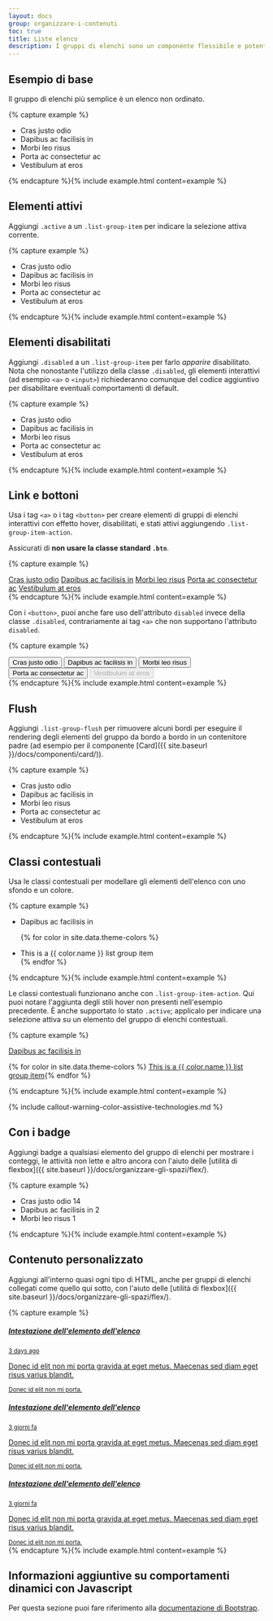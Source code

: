 ```yaml
---
layout: docs
group: organizzare-i-contenuti
toc: true
title: Liste elenco
description: I gruppi di elenchi sono un componente flessibile e potente per la visualizzazione di una serie di contenuti.
---
```


## Esempio di base

Il gruppo di elenchi più semplice è un elenco non ordinato.

{% capture example %}
<ul class="list-group">
  <li class="list-group-item">Cras justo odio</li>
  <li class="list-group-item">Dapibus ac facilisis in</li>
  <li class="list-group-item">Morbi leo risus</li>
  <li class="list-group-item">Porta ac consectetur ac</li>
  <li class="list-group-item">Vestibulum at eros</li>
</ul>
{% endcapture %}{% include example.html content=example %}

## Elementi attivi

Aggiungi `.active` a un `.list-group-item` per indicare la selezione attiva corrente.

{% capture example %}
<ul class="list-group">
  <li class="list-group-item">Cras justo odio</li>
  <li class="list-group-item active">Dapibus ac facilisis in</li>
  <li class="list-group-item">Morbi leo risus</li>
  <li class="list-group-item">Porta ac consectetur ac</li>
  <li class="list-group-item">Vestibulum at eros</li>
</ul>
{% endcapture %}{% include example.html content=example %}

## Elementi disabilitati

Aggiungi `.disabled` a un `.list-group-item` per farlo _apparire_ disabilitato.
Nota che nonostante l'utilizzo della classe `.disabled`, gli elementi interattivi (ad esempio `<a>` o `<input>`)
richiederanno comunque del codice aggiuntivo per disabilitare eventuali comportamenti di default.

{% capture example %}
<ul class="list-group">
  <li class="list-group-item disabled">Cras justo odio</li>
  <li class="list-group-item">Dapibus ac facilisis in</li>
  <li class="list-group-item">Morbi leo risus</li>
  <li class="list-group-item">Porta ac consectetur ac</li>
  <li class="list-group-item">Vestibulum at eros</li>
</ul>
{% endcapture %}{% include example.html content=example %}

## Link e bottoni

Usa i tag `<a>` o i tag `<button>` per creare elementi di gruppi di elenchi interattivi con effetto hover, disabilitati,
e stati attivi aggiungendo `.list-group-item-action`.

Assicurati di **non usare la classe standard `.btn`**.

{% capture example %}
<div class="list-group">
  <a href="#" class="list-group-item list-group-item-action active">Cras justo odio</a>
  <a href="#" class="list-group-item list-group-item-action">Dapibus ac facilisis in</a>
  <a href="#" class="list-group-item list-group-item-action">Morbi leo risus</a>
  <a href="#" class="list-group-item list-group-item-action">Porta ac consectetur ac</a>
  <a href="#" class="list-group-item list-group-item-action disabled">Vestibulum at eros</a>
</div>
{% endcapture %}{% include example.html content=example %}

Con i `<button>`, puoi anche fare uso dell'attributo `disabled` invece della classe `.disabled`, contrariamente ai tag
`<a>` che non supportano l'attributo `disabled`.

{% capture example %}
<div class="list-group">
  <button type="button" class="list-group-item list-group-item-action active">
    Cras justo odio
  </button>
  <button type="button" class="list-group-item list-group-item-action">Dapibus ac facilisis in</button>
  <button type="button" class="list-group-item list-group-item-action">Morbi leo risus</button>
  <button type="button" class="list-group-item list-group-item-action">Porta ac consectetur ac</button>
  <button type="button" class="list-group-item list-group-item-action" disabled>Vestibulum at eros</button>
</div>
{% endcapture %}{% include example.html content=example %}

## Flush

Aggiungi `.list-group-flush` per rimuovere alcuni bordi per eseguire il rendering degli elementi del gruppo da bordo a
bordo in un contenitore padre (ad esempio per il componente [Card]({{ site.baseurl }}/docs/componenti/card/)).

{% capture example %}
<ul class="list-group list-group-flush">
  <li class="list-group-item">Cras justo odio</li>
  <li class="list-group-item">Dapibus ac facilisis in</li>
  <li class="list-group-item">Morbi leo risus</li>
  <li class="list-group-item">Porta ac consectetur ac</li>
  <li class="list-group-item">Vestibulum at eros</li>
</ul>
{% endcapture %}{% include example.html content=example %}

## Classi contestuali

Usa le classi contestuali per modellare gli elementi dell'elenco con uno sfondo e un colore.

{% capture example %}
<ul class="list-group">
  <li class="list-group-item">Dapibus ac facilisis in</li>

  {% for color in site.data.theme-colors %}
  <li class="list-group-item list-group-item-{{ color.name }}">This is a {{ color.name }} list group item</li>{% endfor %}
</ul>
{% endcapture %}{% include example.html content=example %}

Le classi contestuali funzionano anche con `.list-group-item-action`. Qui puoi notare l'aggiunta degli stili hover non
presenti nell'esempio precedente. È anche supportato lo stato `.active`; applicalo per indicare una selezione attiva
su un elemento del gruppo di elenchi contestuali.

{% capture example %}
<div class="list-group">
  <a href="#" class="list-group-item list-group-item-action">Dapibus ac facilisis in</a>

  {% for color in site.data.theme-colors %}
  <a href="#" class="list-group-item list-group-item-action list-group-item-{{ color.name }}">This is a {{ color.name }} list group item</a>{% endfor %}
</div>
{% endcapture %}{% include example.html content=example %}

{% include callout-warning-color-assistive-technologies.md %}

## Con i badge

Aggiungi badge a qualsiasi elemento del gruppo di elenchi per mostrare i conteggi, le attività non lette e altro ancora
con l'aiuto delle [utilità di flexbox]({{ site.baseurl }}/docs/organizzare-gli-spazi/flex/).

{% capture example %}
<ul class="list-group">
  <li class="list-group-item d-flex justify-content-between align-items-center">
    Cras justo odio
    <span class="badge badge-primary badge-pill">14</span>
  </li>
  <li class="list-group-item d-flex justify-content-between align-items-center">
    Dapibus ac facilisis in
    <span class="badge badge-primary badge-pill">2</span>
  </li>
  <li class="list-group-item d-flex justify-content-between align-items-center">
    Morbi leo risus
    <span class="badge badge-primary badge-pill">1</span>
  </li>
</ul>
{% endcapture %}{% include example.html content=example %}

## Contenuto personalizzato

Aggiungi all'interno quasi ogni tipo di HTML, anche per gruppi di elenchi collegati come quello qui sotto, con l'aiuto
delle [utilità di flexbox]({{ site.baseurl }}/docs/organizzare-gli-spazi/flex/).

{% capture example %}
<div class="list-group">
  <a href="#" class="list-group-item list-group-item-action flex-column align-items-start active">
    <div class="d-flex w-100 justify-content-between">
      <h5 class="mb-1">Intestazione dell'elemento dell'elenco</h5>
      <small>3 days ago</small>
    </div>
    <p class="mb-1">Donec id elit non mi porta gravida at eget metus. Maecenas sed diam eget risus varius blandit.</p>
    <small>Donec id elit non mi porta.</small>
  </a>
  <a href="#" class="list-group-item list-group-item-action flex-column align-items-start">
    <div class="d-flex w-100 justify-content-between">
      <h5 class="mb-1">Intestazione dell'elemento dell'elenco</h5>
      <small class="text-muted">3 giorni fa</small>
    </div>
    <p class="mb-1">Donec id elit non mi porta gravida at eget metus. Maecenas sed diam eget risus varius blandit.</p>
    <small class="text-muted">Donec id elit non mi porta.</small>
  </a>
  <a href="#" class="list-group-item list-group-item-action flex-column align-items-start">
    <div class="d-flex w-100 justify-content-between">
      <h5 class="mb-1">Intestazione dell'elemento dell'elenco</h5>
      <small class="text-muted">3 giorni fa</small>
    </div>
    <p class="mb-1">Donec id elit non mi porta gravida at eget metus. Maecenas sed diam eget risus varius blandit.</p>
    <small class="text-muted">Donec id elit non mi porta.</small>
  </a>
</div>
{% endcapture %}{% include example.html content=example %}

## Informazioni aggiuntive su comportamenti dinamici con Javascript

Per questa sezione puoi fare riferimento alla [documentazione di Bootstrap](https://getbootstrap.com/docs/4.1/components/list-group/#javascript-behavior).
